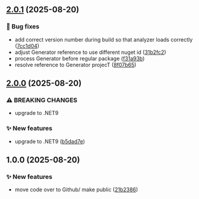 ## [2.0.1](https://github.com/eriklieben/ErikLieben.FA.StronglyTypedIds/compare/v2.0.0...v2.0.1) (2025-08-20)

### 🐛 Bug fixes

* add correct version number during build so that analyzer loads correctly ([7cc1d04](https://github.com/eriklieben/ErikLieben.FA.StronglyTypedIds/commit/7cc1d045e4748d5425471d17d287a7e32b49da7e))
* adjust Generator reference to use different nuget id ([31b2fc2](https://github.com/eriklieben/ErikLieben.FA.StronglyTypedIds/commit/31b2fc2731d0bf59cc7869c4981f66cf40c338a8))
* process Generator before regular package ([f31a93b](https://github.com/eriklieben/ErikLieben.FA.StronglyTypedIds/commit/f31a93b16e0d42f1d6822f971d779e0cc5f5aa92))
* resolve reference to Generator projecT ([8f07b65](https://github.com/eriklieben/ErikLieben.FA.StronglyTypedIds/commit/8f07b65f44ed454b3d75cdc04434fc910dc63603))

## [2.0.0](https://github.com/eriklieben/ErikLieben.FA.StronglyTypedIds/compare/v1.0.0...v2.0.0) (2025-08-20)

### ⚠ BREAKING CHANGES

* upgrade to .NET9

### ✨ New features

* upgrade to .NET9 ([b5dad7e](https://github.com/eriklieben/ErikLieben.FA.StronglyTypedIds/commit/b5dad7ed0e838df4df4e9a11aeb8bdea8725cc77))

## 1.0.0 (2025-08-20)

### ✨ New features

* move code over to Github/ make public ([21b2386](https://github.com/eriklieben/ErikLieben.FA.StronglyTypedIds/commit/21b23861929baeece12c3e8d74a9137c0f6edfac))
